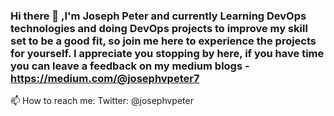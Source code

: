 ### Hi there 👋 ,I'm Joseph Peter and currently Learning DevOps technologies and doing DevOps projects to improve my skill set to be a good fit, so join me here to experience the projects for yourself. I appreciate you stopping by here, if you have time you can leave a feedback on my medium blogs - https://medium.com/@josephvpeter7
📫 How to reach me: Twitter: @josephvpeter

<!--
**joey1089/joey1089** is a ✨ _special_ ✨ repository because its `README.md` (this file) appears on your GitHub profile.

Here are some ideas to get you started:

- 🔭 I’m currently working on python language 
- 🌱 I’m currently learning DevOps related technologies
- 👯 I’m looking to collaborate on ...
- 🤔 I’m looking for help with ...
- 💬 Ask me about ...
- 📫 How to reach me: ...
- 😄 Pronouns: ...
- ⚡ Fun fact: ...
-->
